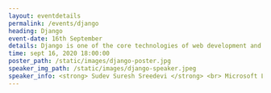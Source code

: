 ```yaml
---
layout: eventdetails
permalink: /events/django
heading: Django
event-date: 16th September
details: Django is one of the core technologies of web development and can be used to develop back-end web application using python. Its main goals are simplicity, flexibility. reliability, and scalability.
time: sept 16, 2020 18:00:00
poster_path: /static/images/django-poster.jpg
speaker_img_path: /static/images/django-speaker.jpeg
speaker_info: <strong> Sudev Suresh Sreedevi </strong> <br> Microsoft Learn student Ambassador <br> Student at College of Engineering, Trivandrum
---
```


